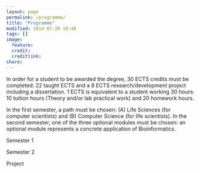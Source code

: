 ```yaml
---
layout: page
permalink: /programme/
title: "Programme"
modified: 2014-07-28 18:48
tags: []
image:
  feature: 
  credit: 
  creditlink: 
share: 
---
```


In order for a student to be awarded the degree, 30 ECTS credits must be completed: 22 taught ECTS and a 8 ECTS research/development project including a dissertation. 1 ECTS is equivalent to a student working 30 hours: 10 tuition hours (Theory and/or lab practical work) and 20 homework hours.

In the first semester, a path must be chosen: (A) Life Sciences (for computer scientists) and (B) Computer Science (for life scientists). In the second semester, one of the three optional modules must be chosen: an optional module represents a concrete application of Bioinformatics.

Semester 1

Semester 2

Project